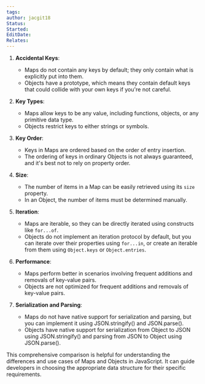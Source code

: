 ```yaml
---
tags: 
author: jacgit18
Status: 
Started: 
EditDate: 
Relates:
---
```

1. **Accidental Keys**:
   - Maps do not contain any keys by default; they only contain what is explicitly put into them.
   - Objects have a prototype, which means they contain default keys that could collide with your own keys if you're not careful.

2. **Key Types**:
   - Maps allow keys to be any value, including functions, objects, or any primitive data type.
   - Objects restrict keys to either strings or symbols.

3. **Key Order**:
   - Keys in Maps are ordered based on the order of entry insertion.
   - The ordering of keys in ordinary Objects is not always guaranteed, and it's best not to rely on property order.

4. **Size**:
   - The number of items in a Map can be easily retrieved using its `size` property.
   - In an Object, the number of items must be determined manually.

5. **Iteration**:
   - Maps are iterable, so they can be directly iterated using constructs like `for...of`.
   - Objects do not implement an iteration protocol by default, but you can iterate over their properties using `for...in`, or create an iterable from them using `Object.keys` or `Object.entries`.

6. **Performance**:
   - Maps perform better in scenarios involving frequent additions and removals of key-value pairs.
   - Objects are not optimized for frequent additions and removals of key-value pairs.

7. **Serialization and Parsing**:
   - Maps do not have native support for serialization and parsing, but you can implement it using JSON.stringify() and JSON.parse().
   - Objects have native support for serialization from Object to JSON using JSON.stringify() and parsing from JSON to Object using JSON.parse().

This comprehensive comparison is helpful for understanding the differences and use cases of Maps and Objects in JavaScript. It can guide developers in choosing the appropriate data structure for their specific requirements.